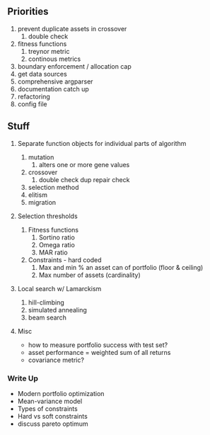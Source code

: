 ## Priorities
1. prevent duplicate assets in crossover
    1. double check
1. fitness functions
    1. treynor metric
    1. continous metrics
1. boundary enforcement / allocation cap
1. get data sources
1. comprehensive argparser
1. documentation catch up
1. refactoring
1. config file

## Stuff
1. Separate function objects for individual parts of algorithm
    1. mutation
        1. alters one or more gene values 
    2. crossover
        1. double check dup repair check
    3. selection method
    1. elitism
    1. migration
    
1. Selection thresholds 
    1. Fitness functions
        1. Sortino ratio
        1. Omega ratio
        1. MAR ratio
    1. Constraints - hard coded
        1. Max and min % an asset can of portfolio (floor & ceiling)
        1. Max number of assets (cardinality)
        
1. Local search w/ Lamarckism
    1. hill-climbing
    1. simulated annealing
    1. beam search
    
1. Misc
    - how to measure portfolio success with test set?
    - asset performance = weighted sum of all returns
    - covariance metric?

### Write Up
- Modern portfolio optimization
- Mean-variance model
- Types of constraints
- Hard vs soft constraints
- discuss pareto optimum